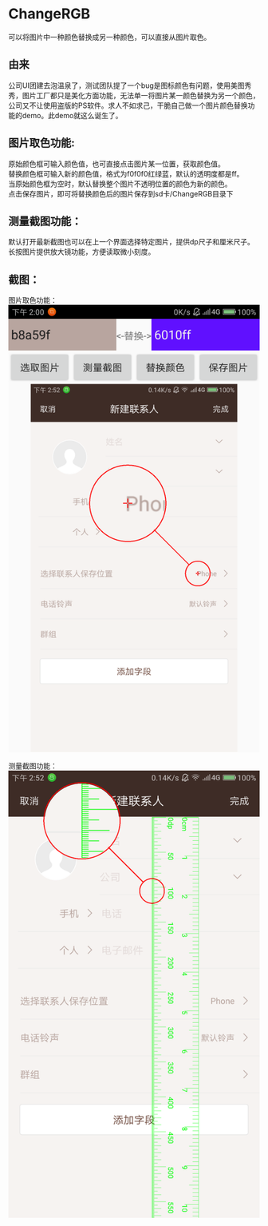 # ChangeRGB
可以将图片中一种颜色替换成另一种颜色，可以直接从图片取色。

## 由来
公司UI团建去泡温泉了，测试团队提了一个bug是图标颜色有问题，使用美图秀秀，图片工厂都只是美化方面功能，无法单一将图片某一颜色替换为另一个颜色，公司又不让使用盗版的PS软件。求人不如求己，干脆自己做一个图片颜色替换功能的demo。此demo就这么诞生了。


## 图片取色功能:
原始颜色框可输入颜色值，也可直接点击图片某一位置，获取颜色值。</br>
替换颜色框可输入新的颜色值，格式为f0f0f0红绿蓝，默认的透明度都是ff。</br>
当原始颜色框为空时，默认替换整个图片不透明位置的颜色为新的颜色。</br>
点击保存图片，即可将替换颜色后的图片保存到sd卡/ChangeRGB目录下</br>

## 测量截图功能：
默认打开最新截图也可以在上一个界面选择特定图片，提供dp尺子和厘米尺子。</br>
长按图片提供放大镜功能，方便读取微小刻度。</br>

## 截图：
图片取色功能：
![图片取色](./ScreenShots/main.png)

测量截图功能：
![截图测量](./ScreenShots/measure.png)